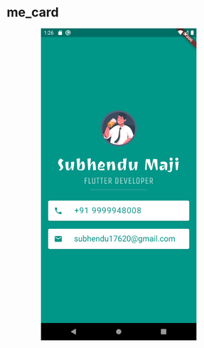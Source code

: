 # me_card

<p align="center">
  <img src="images/screenshot.png" width="350" title="screenshot of final app">
</p>

